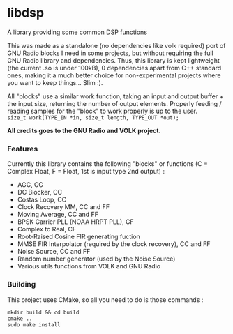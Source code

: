 # libdsp
A library providing some common DSP functions

This was made as a standalone (no dependencies like volk required) port of GNU Radio blocks I need in some projects, but without requiring the full GNU Radio library and dependencies. Thus, this library is kept lightweight (the current .so is under 100kB), 0 dependencies apart from C++ standard ones, making it a much better choice for non-experimental projects where you want to keep things... Slim :).   

All "blocks" use a similar work function, taking an input and output buffer + the input size, returning the number of output elements. Properly feeding / reading samples for the "block" to work properly is up to the user.    
```size_t work(TYPE_IN *in, size_t length, TYPE_OUT *out);```

**All credits goes to the GNU Radio and VOLK project.**

### Features
Currently this library contains the following "blocks" or functions (C = Complex Float, F = Float, 1st is input type 2nd output) :
- AGC, CC
- DC Blocker, CC
- Costas Loop, CC
- Clock Recovery MM, CC and FF
- Moving Average, CC and FF
- BPSK Carrier PLL (NOAA HRPT PLL), CF
- Complex to Real, CF
- Root-Raised Cosine FIR generating fuction
- MMSE FIR Interpolator (required by the clock recovery), CC and FF
- Noise Source, CC and FF
- Random number generator (used by the Noise Source)
- Various utils functions from VOLK and GNU Radio

### Building
This project uses CMake, so all you need to do is those commands :

```
mkdir build && cd build
cmake ..
sudo make install
```
